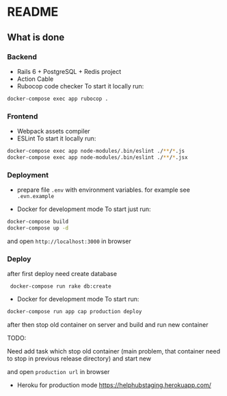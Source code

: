 # README

## What is done

### Backend

- Rails 6 + PostgreSQL + Redis project
- Action Cable
- Rubocop code checker
To start it locally run:
```bash
docker-compose exec app rubocop .
```

### Frontend

- Webpack assets compiler 
- ESLint
To start it locally run:
```bash
docker-compose exec app node-modules/.bin/eslint ./**/*.js
docker-compose exec app node-modules/.bin/eslint ./**/*.jsx
```

### Deployment

- prepare file `.env` with environment variables. for example see `.evn.example` 

- Docker for development mode
To start just run:
```bash
docker-compose build
docker-compose up -d
```
and open `http://localhost:3000` in browser

### Deploy 

after first deploy need create database 

```
 docker-compose run rake db:create
```

- Docker for development mode
To start run:
```bash
docker-compose run app cap production deploy
```

after then stop old container on server and build and run new container

TODO:

Need add task which stop old container (main problem, that container need to stop in previous release directory) and start new

and open `production url` in browser

- Heroku for production mode
https://helphubstaging.herokuapp.com/



